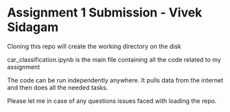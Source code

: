 # Assignment 1 Submission - Vivek Sidagam

Cloning this repo will create the working directory on the disk

car_classification.ipynb is the main file containing all the code related to my assignment

The code can be run independently anywhere. It pulls data from the internet and then does all the needed tasks.

Please let me in case of any questions issues faced with loading the repo.
